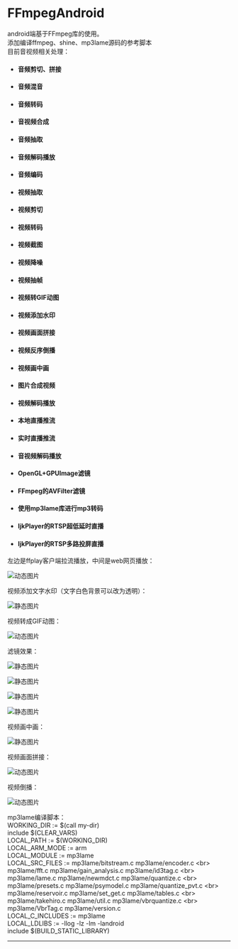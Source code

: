 # FFmpegAndroid
android端基于FFmpeg库的使用。<br>
添加编译ffmpeg、shine、mp3lame源码的参考脚本<br>
目前音视频相关处理：<br>

- #### 音频剪切、拼接
- #### 音频混音
- #### 音频转码
- #### 音视频合成
- #### 音频抽取
- #### 音频解码播放
- #### 音频编码
- #### 视频抽取
- #### 视频剪切
- #### 视频转码
- #### 视频截图
- #### 视频降噪
- #### 视频抽帧
- #### 视频转GIF动图
- #### 视频添加水印
- #### 视频画面拼接
- #### 视频反序倒播
- #### 视频画中画
- #### 图片合成视频
- #### 视频解码播放
- #### 本地直播推流
- #### 实时直播推流
- #### 音视频解码播放
- #### OpenGL+GPUImage滤镜
- #### FFmpeg的AVFilter滤镜
- #### 使用mp3lame库进行mp3转码

- #### IjkPlayer的RTSP超低延时直播
- #### IjkPlayer的RTSP多路投屏直播

左边是ffplay客户端拉流播放，中间是web网页播放：

![动态图片](https://github.com/xufuji456/FFmpegAndroid/blob/master/gif/live.gif)

视频添加文字水印（文字白色背景可以改为透明）：

![静态图片](https://github.com/xufuji456/FFmpegAndroid/blob/master/picture/water_mark.png)

视频转成GIF动图：

![动态图片](https://github.com/xufuji456/FFmpegAndroid/blob/master/gif/VideoToGif.gif)

滤镜效果：

![静态图片](https://github.com/xufuji456/FFmpegAndroid/blob/master/picture/filter_balance.png)

![静态图片](https://github.com/xufuji456/FFmpegAndroid/blob/master/picture/filter_sketch.png)

![静态图片](https://github.com/xufuji456/FFmpegAndroid/blob/master/picture/filter_edge.png)

![静态图片](https://github.com/xufuji456/FFmpegAndroid/blob/master/picture/filter_grid.png)

视频画中画：

![静态图片](https://github.com/xufuji456/FFmpegAndroid/blob/master/picture/picture_in_picture.png)

视频画面拼接：

![动态图片](https://github.com/xufuji456/FFmpegAndroid/blob/master/gif/horizontal.gif)

视频倒播：

![动态图片](https://github.com/xufuji456/FFmpegAndroid/blob/master/gif/reverse.gif)


mp3lame编译脚本：<br>
WORKING_DIR := $(call my-dir)<br>
include $(CLEAR_VARS)<br>
LOCAL_PATH := $(WORKING_DIR)<br>
LOCAL_ARM_MODE  := arm<br>
LOCAL_MODULE    := mp3lame<br>
LOCAL_SRC_FILES := mp3lame/bitstream.c mp3lame/encoder.c \<br>
                   mp3lame/fft.c mp3lame/gain_analysis.c mp3lame/id3tag.c \<br>
                   mp3lame/lame.c mp3lame/newmdct.c mp3lame/quantize.c \<br>
                   mp3lame/presets.c mp3lame/psymodel.c mp3lame/quantize_pvt.c \<br>
                   mp3lame/reservoir.c mp3lame/set_get.c mp3lame/tables.c \<br>
                   mp3lame/takehiro.c mp3lame/util.c mp3lame/vbrquantize.c \<br>
                   mp3lame/VbrTag.c mp3lame/version.c<br>
LOCAL_C_INCLUDES := mp3lame<br>
LOCAL_LDLIBS    := -llog -lz -lm -landroid<br>
include $(BUILD_STATIC_LIBRARY)<br>

***
<br><br>

